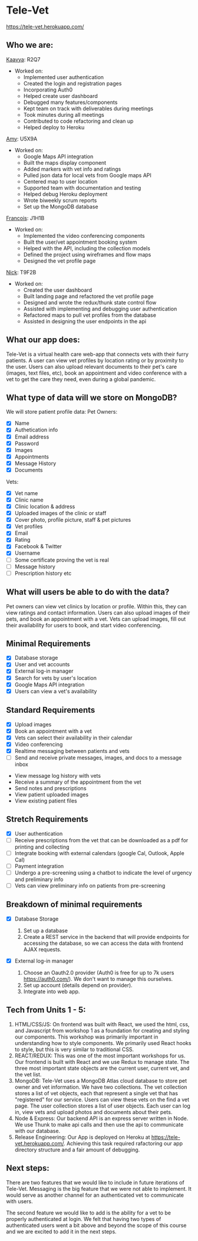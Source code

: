 # Tele-Vet

https://tele-vet.herokuapp.com/


## Who we are:

[Kaavya](https://www.linkedin.com/in/kaavlaks/): R2Q7
 - Worked on: 
   - Implemented user authentication
   - Created the login and registration pages
   - Incorporating Auth0
   - Helped create user dashboard
   - Debugged many features/components
   - Kept team on track with deliverables during meetings
   - Took minutes during all meetings
   - Contributed to code refactoring and clean up 
   - Helped deploy to Heroku

[Amy](https://www.linkedin.com/in/amy-george-ubc/): U5X9A
 - Worked on:
   - Google Maps API integration
   - Built the maps display component
   - Added markers with vet info and ratings
   - Pulled json data for local vets from Google maps API
   - Centered map to user location
   - Supported team with documentation and testing
   - Helped debug Heroku deployment
   - Wrote biweekly scrum reports
   - Set up the MongoDB database
   
[Francois](https://www.linkedin.com/in/charettefrancois/): J1H1B
 - Worked on:
   - Implemented the video conferencing components
   - Built the user/vet appointment booking system
   - Helped with the API, including the collection models
   - Defined the project using wireframes and flow maps
   - Designed the vet profile page 
   
[Nick](https://www.linkedin.com/in/nipeters/): T9F2B
 - Worked on:
   - Created the user dashboard
   - Built landing page and refactored the vet profile page
   - Designed and wrote the redux/thunk state control flow
   - Assisted with implementing and debugging user authentication
   - Refactored maps to pull vet profiles from the database
   - Assisted in designing the user endpoints in the api


## What our app does:

Tele-Vet is a virtual health care web-app that connects vets with their furry patients. A user can view vet profiles by location rating or by proximity to the user. Users can also upload relevant documents to their pet's care (images, text files, etc), book an appointment and video conference with a vet to get the care they need, even during a global pandemic.


## What type of data will we store on MongoDB?

We will store patient profile data: 
Pet Owners:
- [x] Name
- [x] Authetication info
- [x] Email address
- [x] Password
- [x] Images
- [x] Appointments
- [x] Message History
- [x] Documents

Vets:
- [x] Vet name
- [x] Clinic name
- [x] Clinic location & address
- [x] Uploaded images of the clinic or staff
- [x] Cover photo, profile picture, staff & pet pictures
- [x] Vet profiles
- [x] Email
- [x] Rating
- [x] Facebook & Twitter
- [x] Username
- [ ] Some certificate proving the vet is real
- [ ] Message history
- [ ] Prescription history etc

## What will users be able to do with the data?

Pet owners can view vet clinics by location or profile. Within this, they can view ratings and contact information. Users can also upload images of their pets, and book an appointment with a vet. 
Vets can upload images, fill out their availability for users to book, and start video conferencing.

## Minimal Requirements
- [x] Database storage
- [x] User and vet accounts
- [x] External log-in manager
- [x] Search for vets by user's location
- [x] Google Maps API integration
- [x] Users can view a vet's availability

## Standard Requirements
- [x] Upload images
- [x] Book an appointment with a vet
- [x] Vets can select their availability in their calendar
- [x] Video conferencing
- [x] Realtime messaging between patients and vets
- [ ] Send and receive private messages, images, and docs to a message inbox
- View message log history with vets
- Receive a summary of the appointment from the vet
- Send notes and prescriptions
- View patient uploaded images
- View existing patient files

## Stretch Requirements
- [x] User authentication
- [ ] Receive prescriptions from the vet that can be downloaded as a pdf for printing and collecting
- [ ] Integrate booking with external calendars (google Cal, Outlook, Apple Cal)
- [ ] Payment integration
- [ ] Undergo a pre-screening using a chatbot to indicate the level of urgency and preliminary info
- [ ] Vets can view preliminary info on patients from pre-screening

## Breakdown of minimal requirements
- [x] Database Storage
    1. Set up a database
    2. Create a REST service in the backend that will provide endpoints for accessing the database, so we can access the
        data with frontend AJAX requests.

- [x] External log-in manager
    1. Choose an Oauth2.0 provider (Auth0 is free for up to 7k users https://auth0.com/). We don't want to manage this ourselves.
    2. Set up account (details depend on provider).
    3. Integrate into web app.


## Tech from Units 1 - 5:
1. HTML/CSS/JS:
On frontend was built with React, we used the html, css, and Javascript from workshop 1 as a foundation for creating and styling our components. This workshop was primarily important in understanding how to style components. We primarily used React hooks to style, but this is very similar to traditional CSS.
2. REACT/REDUX:
This was one of the most important workshops for us. Our frontend is built with React and we use Redux to manage state. The three most important state objects are the current user, current vet, and the vet list.
3. MongoDB:
Tele-Vet uses a MongoDB Atlas cloud database to store pet owner and vet information. We have two collections. The vet collection stores a list of vet objects, each that represent a single vet that has "registered" for our service. Users can view these vets on the find a vet page. The user collection stores a list of user objects. Each user can log in, view vets and upload photos and documents about their pets.
4. Node & Express:
Our backend API is an express server written in Node. We use Thunk to make api calls and then use the api to communicate with our database.
5. Release Engineering: Our App is deployed on Heroku at https://tele-vet.herokuapp.com/. Achieving this task required rafactoring our app directory structure and a fair amount of debugging.

## Next steps:
There are two features that we would like to include in future iterations of Tele-Vet. Messaging is the big feature that we were not able to implement. It would serve as another channel for an authenticated vet to communicate with users. 

The second feature we would like to add is the ability for a vet to be properly authenticated at login. We felt that having two types of authenticated users went a bit above and beyond the scope of this course and we are excited to add it in the next steps.
